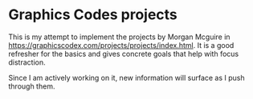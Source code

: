 # Graphics Codes projects

This is my attempt to implement the projects by Morgan Mcguire in https://graphicscodex.com/projects/projects/index.html. It is a good refresher for the basics and gives concrete goals that help with focus distraction.

Since I am actively working on it, new information will surface as I push through them.
